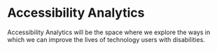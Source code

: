 # Accessibility Analytics
Accessibility Analytics will be the space where we explore the ways in which we can improve the lives of technology users with disabilities.
